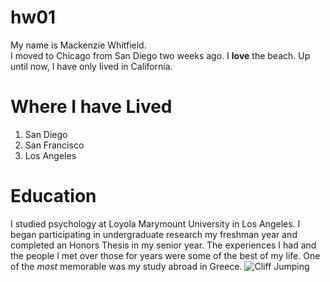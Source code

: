 # hw01

My name is Mackenzie Whitfield.  
I moved to Chicago from San Diego two weeks ago. I **love** the beach. Up until now, I have only lived in California.

# Where I have Lived  
1. San Diego  
2. San Francisco  
3. Los Angeles

# Education
I studied psychology at Loyola Marymount University in Los Angeles. I began participating in undergraduate research my freshman year and completed an Honors Thesis in my senior year. The experiences I had and the people I met over those for years were some of the best of my life. One of the *most* memorable was my study abroad in Greece.
![Cliff Jumping](DSC_0519.png)

